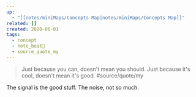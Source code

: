```yaml
---
up:
  - "[[notes/miniMaps/Concepts Map|notes/miniMaps/Concepts Map]]"
related: []
created: 2020-06-01
tags:
  - concept
  - note_boat🚤
  - source_quote_my
---
```


> Just because you can, doesn't mean you should. 
> Just because it's cool, doesn't mean it's good. #source/quote/my 

The signal is the good stuff. The noise, not so much.